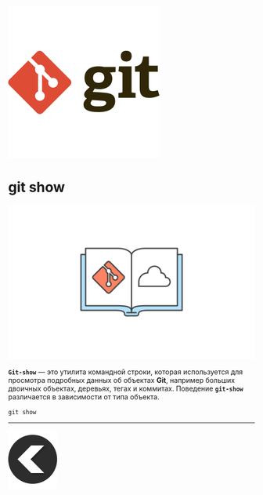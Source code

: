 [![back](/img/git-svgrepo-com.svg)](./readme.md) 
# **git show**            

![show](/img/show.svg)

**`Git-show`** — это утилита командной строки, которая используется для просмотра подробных данных об объектах **Git**, например больших двоичных объектах, деревьях, тегах и коммитах. Поведение **`git-show`** различается в зависимости от типа объекта.
```
git show
```
---
[![back](/img/left-arrow-back-svgrepo-com.svg)](./readme.md)


